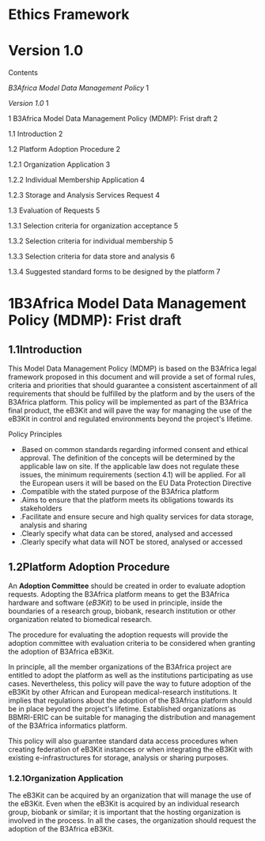 # Ethics Framework

#  Version 1.0

Contents

_B3Africa Model Data Management Policy_        1

_Version 1.0_        1

1        B3Africa Model Data Management Policy (MDMP): Frist draft        2

1.1        Introduction        2

1.2        Platform Adoption Procedure        2

1.2.1        Organization Application        3

1.2.2        Individual Membership Application        4

1.2.3        Storage and Analysis Services Request        4

1.3        Evaluation of Requests        5

1.3.1        Selection criteria for organization acceptance        5

1.3.2        Selection criteria for individual membership        5

1.3.3        Selection criteria for data store and analysis        6

1.3.4        Suggested standard forms to be designed by the platform        7



# 1B3Africa Model Data Management Policy (MDMP): Frist draft

## 1.1Introduction

This Model Data Management Policy (MDMP) is based on the B3Africa legal framework proposed in this document and will provide a set of formal rules, criteria and priorities that should guarantee a consistent ascertainment of all requirements that should be fulfilled by the platform and by the users of the B3Africa platform. This policy will be implemented as part of the B3Africa final product, the eB3Kit and will pave the way for managing the use of the eB3Kit in control and regulated environments beyond the project&#39;s lifetime.

Policy Principles

- .Based on common standards regarding informed consent and ethical approval. The definition of the concepts will be determined by the applicable law on site. If the applicable law does not regulate these issues, the minimum requirements (section 4.1) will be applied. For all the European users it will be based on the EU Data Protection Directive
- .Compatible with the stated purpose of the B3Africa platform
- .Aims to ensure that the platform meets its obligations towards its stakeholders
- .Facilitate and ensure secure and high quality services for data storage, analysis and sharing
- .Clearly specify what data can be stored, analysed and accessed
- .Clearly specify what data will NOT be stored, analysed or accessed

## 1.2Platform Adoption Procedure

An **Adoption Committee** should be created in order to evaluate adoption requests. Adopting the B3Africa platform means to get the B3Africa hardware and software (_eB3Kit_) to be used in principle, inside the boundaries of a research group, biobank, research institution or other organization related to biomedical research.

The procedure for evaluating the adoption requests will provide the adoption committee with evaluation criteria to be considered when granting the adoption of B3Africa eB3Kit.

In principle, all the member organizations of the B3Africa project are entitled to adopt the platform as well as the institutions participating as use cases. Nevertheless, this policy will pave the way to future adoption of the eB3Kit by other African and European medical-research institutions. It implies that regulations about the adoption of the B3Africa platform should be in place beyond the project&#39;s lifetime. Established organizations as BBMRI-ERIC can be suitable for managing the distribution and management of the B3Africa informatics platform.

This policy will also guarantee standard data access procedures when creating federation of eB3Kit instances or when integrating the eB3Kit with existing e-infrastructures for storage, analysis or sharing purposes.

### 1.2.1Organization Application

The eB3Kit can be acquired by an organization that will manage the use of the eB3Kit. Even when the eB3Kit is acquired by an individual research group, biobank or similar; it is important that the hosting organization is involved in the process. In all the cases, the organization should request the adoption of the B3Africa eB3Kit.

